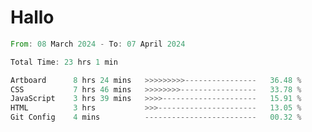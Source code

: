 # Hallo
<!--START_SECTION:waka-->

```rust
From: 08 March 2024 - To: 07 April 2024

Total Time: 23 hrs 1 min

Artboard      8 hrs 24 mins   >>>>>>>>>----------------   36.48 %
CSS           7 hrs 46 mins   >>>>>>>>-----------------   33.78 %
JavaScript    3 hrs 39 mins   >>>>---------------------   15.91 %
HTML          3 hrs           >>>----------------------   13.05 %
Git Config    4 mins          -------------------------   00.32 %
```

<!--END_SECTION:waka-->
